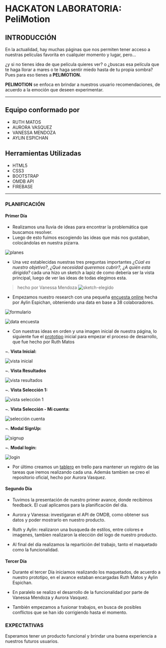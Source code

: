 # HACKATON LABORATORIA: __PeliMotion__

## INTRODUCCIÓN

En la actualidad, hay muchas páginas que nos permiten tener acceso a nuestras películas favorita en cualquier momento y lugar, pero...

¿y si no tienes idea de que película quieres ver? o ¿buscas esa película que te haga llorar a mares o te haga sentir miedo hasta de tu propia sombra?
Pues para eso tienes a __PELIMOTION.__

__PELIMOTION__ se enfoca en brindar a nuestros usuario recomendaciones, de acuerdo a la emoción que deseen experimentar.

___

## Equipo conformado por

+ RUTH MATOS
+ AURORA VASQUEZ
+ VANESSA MENDOZA
+ AYLIN ESPICHAN

## Herramientas Utilizadas

+ HTML5
+ CSS3
+ BOOTSTRAP
+ OMDB API
+ FIREBASE

___

### PLANIFICACIÓN

#### Primer Día

+ Realizamos una lluvia de ideas para encontrar la problemática que buscamos resolver.
+ Luego de esto fuimos escogiendo las ideas que más nos gustaban, colocándolas en nuestra pizarra.

![planes](assets/docs/primer-dia-planes.jpg)

+ Una vez establecidas nuestras tres preguntas importantes *¿Cúal es nuestro objetivo?*, *¿Qué necesidad queremos cubrir?, ¿A quién  esta dirigida?* cada una hizo un sketch a lapiz de como debería ser la vista principal, luego de ver las ideas de todas elegimos esta.

> hecho por Vanessa Mendoza
![sketch-elegido](assets/docs/sketch-elegido.jpg)

+ Empezamos nuestro research con una pequeña [encuesta online][encuesta] hecha por Aylin Espichan, obteniendo una data en base a 38 colaboradores.

[encuesta]: https://goo.gl/forms/zQ277pSoObRqNnjy1

![formulario](assets/docs/formulario.png)

![data encuesta](assets/docs/data-encuesta.png)

+ Con nuestras ideas en orden y una imagen inicial de nuestra página, lo siguiente fue el [prototipo][prototipo] inicial para empezar el proceso de desarrollo, que fue hecho por Ruth Matos

[prototipo]: https://share.proto.io/J0Q4QI/

~. __Vista Inicial:__

![vista inicial](assets/docs/prototipo/vista-inicial.png)

~. __Vista Resultados__

![vista resultados](assets/docs/prototipo/vista-resultado.png)

~. __Vista Selección 1:__

![vista selección 1](assets/docs/prototipo/vista-seleccion-1.png)

~. __Vista Selección - Mi cuenta:__

![selección cuenta](assets/docs/prototipo/vista-seleccion-mi-cuenta.png)

~. __Modal SignUp:__

![signup](assets/docs/prototipo/modal-signup.png)

~. __Modal login:__

![login](assets/docs/prototipo/modal-login.png)

+ Por último creamos un [tablero][trello] en trello para mantener un registro de las tareas que iremos realizando cada una. Además tambien se creo el repositorio oficial, hecho por Aurora Vasquez.

[trello]: https://trello.com/b/zDPbf5a3/plan-de-acciones-hackaton

#### Segundo Día

+ Tuvimos la presentación de nuestro primer avance, donde recibimos feedback. El cual aplicamos para la planificación del día.

+ Aurora y Vanessa: investigaran el API de OMDB, como obtener sus datos y poder mostrarlo en nuestro producto.

+ Ruth y Aylin: realizaron una busqueda de estilos, entre colores e imagenes, tambien realizaron la elección del logo de nuestro producto.

+ Al final del día realizamos la repartición del trabajo, tanto el maquetado como la funcionalidad.


#### Tercer Día

+ Durante el tercer Día iniciamos realizando los maquetados, de acuerdo a nuestro prototipo, en el avance estaban encargadas Ruth Matos y Aylin Espichan.

+ En paralelo se realizo el desarrollo de la funcionalidad por parte de Vanessa Mendoza y Aurora Vasquez.

+ También empezamos a fusionar trabajos, en busca de posibles conflictos que se han ido corrigiendo hasta el momento.

### EXPECTATIVAS

Esperamos tener un producto funcional y brindar una buena experiencia a nuestros futuros usuarios.
